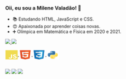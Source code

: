 ### Oii, eu sou a Milene Valadão! 👋


- 📚 Estudando HTML, JavaScript e CSS.
- 😍 Apaixonada por aprender coisas novas.
- ➕ Olímpica em Matemática e Física em 2020 e 2021.

<a href="https://github.com/milenevb">
  <img height="180em" src="https://github-readme-stats.vercel.app/api?username=milenevb&show_icons=true&theme=dracula&include_all_commits=true&count_private=true"/>
  <img height="180em" src="https://github-readme-stats.vercel.app/api/top-langs/?username=milenevb&layout=compact&langs_count=7&theme=dracula"/>
</div>
<div style="display: inline_block"><br>
  <img align="center" alt="mi-Js" height="30" width="40" src="https://raw.githubusercontent.com/devicons/devicon/master/icons/javascript/javascript-plain.svg">
  <img align="center" alt="mi-HTML" height="30" width="40" src="https://raw.githubusercontent.com/devicons/devicon/master/icons/html5/html5-original.svg">
  <img align="center" alt="mi-CSS" height="30" width="40" src="https://raw.githubusercontent.com/devicons/devicon/master/icons/css3/css3-original.svg">
  <img align="center" alt="mi-Python" height="30" width="40" src="https://raw.githubusercontent.com/devicons/devicon/master/icons/python/python-original.svg">
</div>
  
  ##
  <div> 
  <a href="https://instagram.com/milenevb" target="_blank"><img src="https://img.shields.io/badge/-Instagram-%23E4405F?style=for-the-badge&logo=instagram&logoColor=white" target="_blank"></a>
  <a href = "mailto:valadaomilene@gmail.com"><img src="https://img.shields.io/badge/-Gmail-%23333?style=for-the-badge&logo=gmail&logoColor=white" target="_blank"></a>
  <a href="https://www.linkedin.com/in/milene-valad%C3%A3o-77162920b/" target="_blank"><img src="https://img.shields.io/badge/-LinkedIn-%230077B5?style=for-the-badge&logo=linkedin&logoColor=white" target="_blank"></a
    </div>
